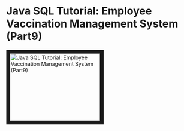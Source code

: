 # Java SQL Tutorial:  Employee Vaccination Management System (Part9)
<a href="http://www.youtube.com/watch?feature=player_embedded&v=gX41j6VCUII " target="_blank"><img src="http://img.youtube.com/vi/gX41j6VCUII /0.jpg" alt="Java SQL Tutorial:  Employee Vaccination Management System (Part9)" width="240" height="180" border="10" /></a>